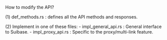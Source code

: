 How to modify the API?

(1) def_methods.rs : defines all the API methods and responses.

(2) Implement in one of these files:
      - impl_general_api.rs : General interface to Suibase.
      - impl_proxy_api.rs   : Specific to the proxy/multi-link feature.

